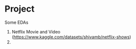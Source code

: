 # Project
Some EDAs

1. Netflix Movie and Video (https://www.kaggle.com/datasets/shivamb/netflix-shows)
2. 
